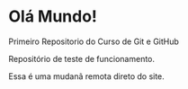 # Olá Mundo!
 Primeiro Repositorio do Curso de Git e GitHub

 Repositório de teste de funcionamento.
 
 Essa é uma mudanã remota direto do site.
